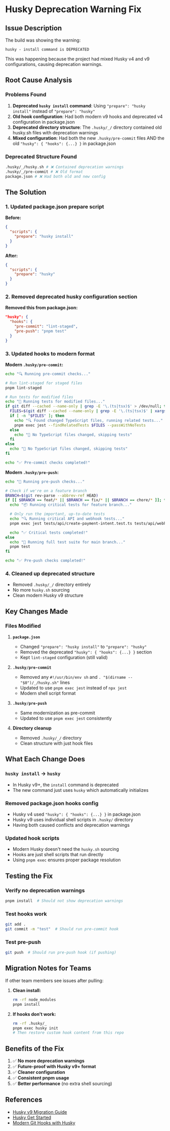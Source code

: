 # Husky Deprecation Warning Fix

## Issue Description

The build was showing the warning:

```
husky - install command is DEPRECATED
```

This was happening because the project had mixed Husky v4 and v9 configurations, causing deprecation warnings.

## Root Cause Analysis

### Problems Found

1. **Deprecated `husky install` command**: Using `"prepare": "husky install"` instead of `"prepare": "husky"`
2. **Old hook configuration**: Had both modern v9 hooks and deprecated v4 configuration in package.json
3. **Deprecated directory structure**: The `.husky/_/` directory contained old husky.sh files with deprecation warnings
4. **Mixed configuration**: Had both the new `.husky/pre-commit` files AND the old `"husky": { "hooks": {...} }` in package.json

### Deprecated Structure Found

```bash
.husky/_/husky.sh # ❌ Contained deprecation warnings
.husky/_/pre-commit # ❌ Old format
package.json # ❌ Had both old and new config
```

## The Solution

### 1. Updated package.json prepare script

**Before:**

```json
{
  "scripts": {
    "prepare": "husky install"
  }
}
```

**After:**

```json
{
  "scripts": {
    "prepare": "husky"
  }
}
```

### 2. Removed deprecated husky configuration section

**Removed this from package.json:**

```json
"husky": {
  "hooks": {
    "pre-commit": "lint-staged",
    "pre-push": "pnpm test"
  }
}
```

### 3. Updated hooks to modern format

**Modern `.husky/pre-commit`:**

```bash
echo "🔍 Running pre-commit checks..."

# Run lint-staged for staged files
pnpm lint-staged

# Run tests for modified files
echo "🧪 Running tests for modified files..."
if git diff --cached --name-only | grep -E '\.(ts|tsx)$' > /dev/null; then
  FILES=$(git diff --cached --name-only | grep -E '\.(ts|tsx)$' | xargs)
  if [ -n "$FILES" ]; then
    echo "🔍 Found changed TypeScript files, running related tests..."
    pnpm exec jest --findRelatedTests $FILES --passWithNoTests
  else
    echo "📝 No TypeScript files changed, skipping tests"
  fi
else
  echo "📝 No TypeScript files changed, skipping tests"
fi

echo "✅ Pre-commit checks completed!"
```

**Modern `.husky/pre-push`:**

```bash
echo "🚀 Running pre-push checks..."

# Check if we're on a feature branch
BRANCH=$(git rev-parse --abbrev-ref HEAD)
if [[ $BRANCH == feat/* || $BRANCH == fix/* || $BRANCH == chore/* ]]; then
  echo "📦 Running critical tests for feature branch..."

  # Only run the important, up-to-date tests
  echo "🔍 Running critical API and webhook tests..."
  pnpm exec jest tests/api/create-payment-intent.test.ts tests/api/webhooks/ --passWithNoTests

  echo "✅ Critical tests completed!"
else
  echo "🧪 Running full test suite for main branch..."
  pnpm test
fi

echo "✅ Pre-push checks completed!"
```

### 4. Cleaned up deprecated structure

- Removed `.husky/_/` directory entirely
- No more `husky.sh` sourcing
- Clean modern Husky v9 structure

## Key Changes Made

### Files Modified

1. **`package.json`**
   - Changed `"prepare": "husky install"` to `"prepare": "husky"`
   - Removed the deprecated `"husky": { "hooks": {...} }` section
   - Kept `lint-staged` configuration (still valid)

2. **`.husky/pre-commit`**
   - Removed any `#!/usr/bin/env sh` and `. "$(dirname -- "$0")/_/husky.sh"` lines
   - Updated to use `pnpm exec jest` instead of `npx jest`
   - Modern shell script format

3. **`.husky/pre-push`**
   - Same modernization as pre-commit
   - Updated to use `pnpm exec jest` consistently

4. **Directory cleanup**
   - Removed `.husky/_/` directory
   - Clean structure with just hook files

## What Each Change Does

### `husky install` → `husky`

- In Husky v9+, the `install` command is deprecated
- The new command just uses `husky` which automatically initializes

### Removed package.json hooks config

- Husky v4 used `"husky": { "hooks": {...} }` in package.json
- Husky v9 uses individual shell scripts in `.husky/` directory
- Having both caused conflicts and deprecation warnings

### Updated hook scripts

- Modern Husky doesn't need the `husky.sh` sourcing
- Hooks are just shell scripts that run directly
- Using `pnpm exec` ensures proper package resolution

## Testing the Fix

### Verify no deprecation warnings

```bash
pnpm install  # Should not show deprecation warnings
```

### Test hooks work

```bash
git add .
git commit -m "test"  # Should run pre-commit hook
```

### Test pre-push

```bash
git push  # Should run pre-push hook (if pushing)
```

## Migration Notes for Teams

If other team members see issues after pulling:

1. **Clean install:**

   ```bash
   rm -rf node_modules
   pnpm install
   ```

2. **If hooks don't work:**
   ```bash
   rm -rf .husky/_
   pnpm exec husky init
   # Then restore custom hook content from this repo
   ```

## Benefits of the Fix

1. ✅ **No more deprecation warnings**
2. ✅ **Future-proof with Husky v9+ format**
3. ✅ **Cleaner configuration**
4. ✅ **Consistent pnpm usage**
5. ✅ **Better performance** (no extra shell sourcing)

## References

- [Husky v9 Migration Guide](https://github.com/typicode/husky/blob/main/docs/migrate-from-v4.md)
- [Husky Get Started](https://github.com/typicode/husky/blob/main/docs/get-started.md)
- [Modern Git Hooks with Husky](https://github.com/typicode/husky)
